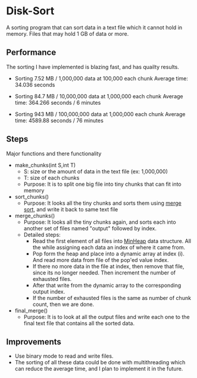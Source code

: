 # Disk-Sort
A sorting program that can sort data in a text file which it cannot hold in memory. Files that may hold 1 GB of data or more. 

## Performance
The sorting I have implemented is blazing fast, and has quailty results.

* Sorting 7.52 MB / 1,000,000 data at 100,000 each chunk
  Average time: 34.036 seconds
  
* Sorting 84.7 MB / 10,000,000 data at 1,000,000 each chunk
  Average time: 364.266 seconds / 6 minutes

* Sorting 943 MB / 100,000,000 data at 1,000,000 each chunk
  Average time: 4589.88 seconds / 76 minutes
  
## Steps
Major functions and there functionality 
* make_chunks(int S,int T)
  - S: size or the amount of data in the text file (ex: 1,000,000)
  - T: size of each chunks
  - Purpose: It is to split one big file into tiny chunks that can fit into memory
* sort_chunks()
  - Purpose: It looks all the tiny chunks and sorts them using [merge sort](https://www.geeksforgeeks.org/merge-sort/), and write it back to same text file
* merge_chunks()
  - Purpose: It looks all the tiny chunks again, and sorts each into another set of files named "output" followed by index. 
  - Detailed steps: 
    - Read the first element of all files into [MinHeap](https://www.geeksforgeeks.org/binary-heap/) data structure. All the while assigning each data an index of where it came from.
    - Pop form the heap and place into a dynamic array at index (i). And read more data from file of the pop'ed value index.
    - If there no more data in the file at index, then remove that file, since its no longer needed. Then increment the number of exhausted files. 
    - After that write from the dynamic array to the corresponding output index.
    - If the number of exhausted files is the same as number of chunk count, then we are done.
* final_merge()
  - Purpose: It is to look at all the output files and write each one to the final text file that contains all the sorted data.
  
## Improvements
* Use binary mode to read and write files.
* The sorting of all these data could be done with multithreading which can reduce the average time, and I plan to implement it in the future.
